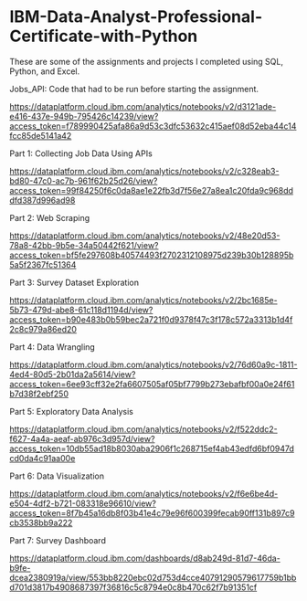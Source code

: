 # IBM-Data-Analyst-Professional-Certificate-with-Python
These are some of the assignments and projects I completed using SQL, Python, and Excel.

Jobs_API: Code that had to be run before starting the assignment.

https://dataplatform.cloud.ibm.com/analytics/notebooks/v2/d3121ade-e416-437e-949b-795426c14239/view?access_token=f789990425afa86a9d53c3dfc53632c415aef08d52eba44c14fcc85de5141a42

Part 1: Collecting Job Data Using APIs

https://dataplatform.cloud.ibm.com/analytics/notebooks/v2/c328eab3-bd80-47c0-ac7b-961f62b25d26/view?access_token=99f84250f6c0da8ae1e22fb3d7f56e27a8ea1c20fda9c968dddfd387d996ad98

Part 2: Web Scraping

https://dataplatform.cloud.ibm.com/analytics/notebooks/v2/48e20d53-78a8-42bb-9b5e-34a50442f621/view?access_token=bf5fe297608b40574493f2702312108975d239b30b128895b5a5f2367fc51364

Part 3: Survey Dataset Exploration

https://dataplatform.cloud.ibm.com/analytics/notebooks/v2/2bc1685e-5b73-479d-abe8-61c118d1194d/view?access_token=b90e483b0b59bec2a721f0d9378f47c3f178c572a3313b1d4f2c8c979a86ed20

Part 4: Data Wrangling

https://dataplatform.cloud.ibm.com/analytics/notebooks/v2/76d60a9c-1811-4ed4-80d5-2b01da2a5614/view?access_token=6ee93cff32e2fa6607505af05bf7799b273ebafbf00a0e24f61b7d38f2ebf250

Part 5: Exploratory Data Analysis

https://dataplatform.cloud.ibm.com/analytics/notebooks/v2/f522ddc2-f627-4a4a-aeaf-ab976c3d957d/view?access_token=10db55ad18b8030aba2906f1c268715ef4ab43edfd6bf0947dcd0da4c91aa00e

Part 6: Data Visualization

https://dataplatform.cloud.ibm.com/analytics/notebooks/v2/f6e6be4d-e504-4df2-b721-083318e96610/view?access_token=8f7b45a16db8f03b41e4c79e96f600399fecab90ff131b897c9cb3538bb9a222

Part 7: Survey Dashboard

https://dataplatform.cloud.ibm.com/dashboards/d8ab249d-81d7-46da-b9fe-dcea2380919a/view/553bb8220ebc02d753d4cce40791290579617759b1bbd701d3817b4908687397f36816c5c8794e0c8b470c62f7b91351cf
